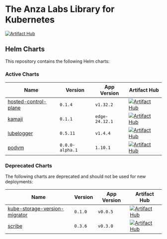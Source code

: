 # The Anza Labs Library for Kubernetes

[![Artifact Hub](https://img.shields.io/endpoint?url=https://artifacthub.io/badge/repository/anza-labs)](https://artifacthub.io/packages/search?repo=anza-labs)

## Helm Charts

This repository contains the following Helm charts:

### Active Charts

| Name | Version | App Version | Artifact Hub |
|------|---------|-------------|--------------|
| [hosted-control-plane](anza-labs/hosted-control-plane) | `0.1.4` | `v1.32.2` | [![Artifact Hub](https://img.shields.io/static/v1?label=ArtifactHub&message=View&color=informational)](https://artifacthub.io/packages/helm/anza-labs/hosted-control-plane) |
| [kamaji](anza-labs/kamaji) | `0.1.1` | `edge-24.12.1` | [![Artifact Hub](https://img.shields.io/static/v1?label=ArtifactHub&message=View&color=informational)](https://artifacthub.io/packages/helm/anza-labs/kamaji) |
| [lubelogger](anza-labs/lubelogger) | `0.5.11` | `v1.4.4` | [![Artifact Hub](https://img.shields.io/static/v1?label=ArtifactHub&message=View&color=informational)](https://artifacthub.io/packages/helm/anza-labs/lubelogger) |
| [podvm](anza-labs/podvm) | `0.0.0-alpha.1` | `1.10.1` | [![Artifact Hub](https://img.shields.io/static/v1?label=ArtifactHub&message=View&color=informational)](https://artifacthub.io/packages/helm/anza-labs/podvm) |

### Deprecated Charts

The following charts are deprecated and should not be used for new deployments:

| Name | Version | App Version | Artifact Hub |
|------|---------|-------------|--------------|
| [kube-storage-version-migrator](anza-labs/kube-storage-version-migrator) | `0.1.0` | `v0.0.5` | [![Artifact Hub](https://img.shields.io/static/v1?label=ArtifactHub&message=View&color=critical)](https://artifacthub.io/packages/helm/anza-labs/kube-storage-version-migrator) |
| [scribe](anza-labs/scribe) | `0.3.6` | `v0.3.0` | [![Artifact Hub](https://img.shields.io/static/v1?label=ArtifactHub&message=View&color=critical)](https://artifacthub.io/packages/helm/anza-labs/scribe) |
